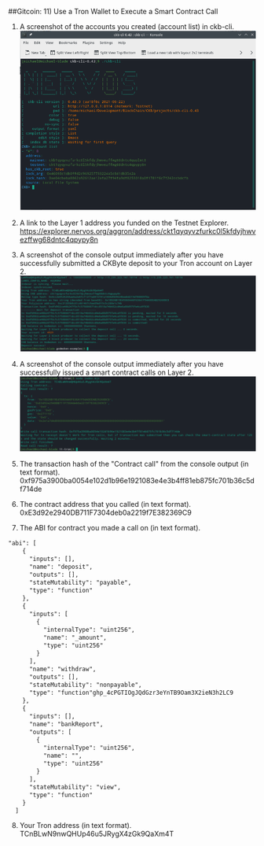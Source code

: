 ##Gitcoin: 11) Use a Tron Wallet to Execute a Smart Contract Call


1. A screenshot of the accounts you created (account list) in ckb-cli.
 ![](./account_list.png)

2. A link to the Layer 1 address you funded on the Testnet Explorer.
https://explorer.nervos.org/aggron/address/ckt1qyqyvzfurkc0l5kfdyjhwvezffwg68dntc4qpypy8n

3. A screenshot of the console output immediately after you have successfully submitted a CKByte deposit to your Tron account on Layer 2.
 ![](./deposit.png)

4. A screenshot of the console output immediately after you have successfully issued a smart contract calls on Layer 2.
 ![](./contract.png)

5. The transaction hash of the "Contract call" from the console output (in text format).
0xf975a3900ba0054e102d1b96e1921083e4e3b4ff81eb875fc701b36c5df714de

6. The contract address that you called (in text format).
0xE3d92e2940DB711F7304deb0a2219f7E382369C9

7. The ABI for contract you made a call on (in text format).

```
"abi": [
    {
      "inputs": [],
      "name": "deposit",
      "outputs": [],
      "stateMutability": "payable",
      "type": "function"
    },
    {
      "inputs": [
        {
          "internalType": "uint256",
          "name": "_amount",
          "type": "uint256"
        }
      ],
      "name": "withdraw",
      "outputs": [],
      "stateMutability": "nonpayable",
      "type": "function"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
    },
    {
      "inputs": [],
      "name": "bankReport",
      "outputs": [
        {
          "internalType": "uint256",
          "name": "",
          "type": "uint256"
        }
      ],
      "stateMutability": "view",
      "type": "function"
    }
  ]

```

8. Your Tron address (in text format).
TCnBLwN9nwQHUp46u5JRygX4zGk9QaXm4T
